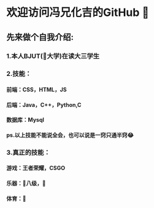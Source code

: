 # 欢迎访问冯兄化吉的GitHub 👋
## 先来做个自我介绍:
### 1.本人BJUT(🔨大学)在读大三学生
### 2.技能：
#### 前端：CSS，HTML，JS
#### 后端：Java，C++，Python,C
#### 数据库：Mysql
#### ps.以上技能不能说全会，也可以说是一窍只通半窍😂
### 3.真正的技能：
#### 游戏：王者荣耀，CSGO
#### 乐器：🎹八级，🎸
#### 体育：🏀

